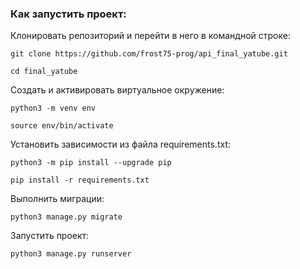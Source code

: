 ### Как запустить проект:

Клонировать репозиторий и перейти в него в командной строке:

```
git clone https://github.com/frost75-prog/api_final_yatube.git
```

```
cd final_yatube
```

Cоздать и активировать виртуальное окружение:

```
python3 -m venv env
```

```
source env/bin/activate
```

Установить зависимости из файла requirements.txt:

```
python3 -m pip install --upgrade pip
```

```
pip install -r requirements.txt
```

Выполнить миграции:

```
python3 manage.py migrate
```

Запустить проект:

```
python3 manage.py runserver
```